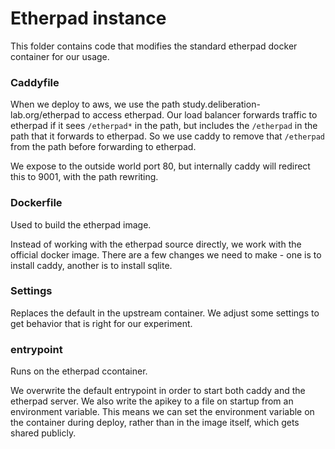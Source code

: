 # Etherpad instance

This folder contains code that modifies the standard etherpad docker container for our usage.

### Caddyfile

When we deploy to aws, we use the path study.deliberation-lab.org/etherpad
to access etherpad. Our load balancer forwards traffic to etherpad if it
sees `/etherpad*` in the path, but includes the `/etherpad` in the path
that it forwards to etherpad. So we use caddy to remove that `/etherpad`
from the path before forwarding to etherpad.

We expose to the outside world port 80, but internally caddy will redirect this to 9001,
with the path rewriting.

### Dockerfile

Used to build the etherpad image.

Instead of working with the etherpad source directly, we work with the
official docker image. There are a few changes we need to make - one is to
install caddy, another is to install sqlite.

### Settings

Replaces the default in the upstream container.
We adjust some settings to get behavior that is right for our experiment.

### entrypoint

Runs on the etherpad ccontainer.

We overwrite the default entrypoint in order to start both caddy and the etherpad server.
We also write the apikey to a file on startup from an environment variable. This means
we can set the environment variable on the container during deploy, rather than in the
image itself, which gets shared publicly.
